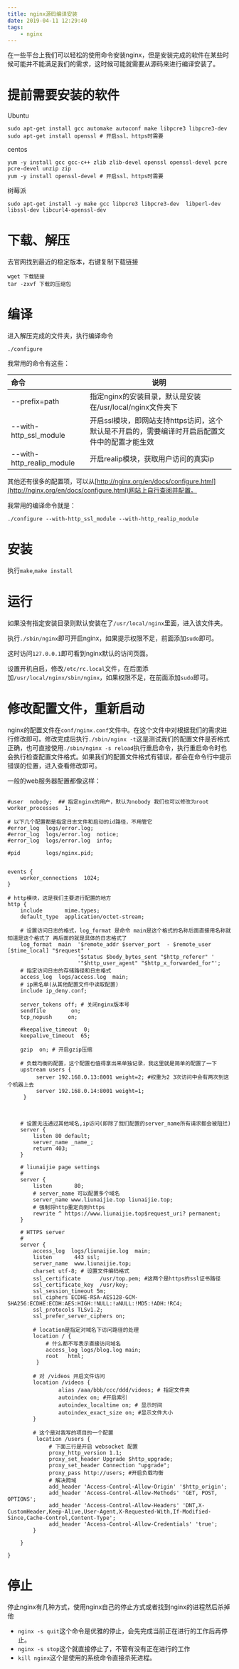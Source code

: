 ```yaml
---
title: nginx源码编译安装
date: 2019-04-11 12:29:40
tags: 
	- nginx
---
```


在一些平台上我们可以轻松的使用命令安装nginx，但是安装完成的软件在某些时候可能并不能满足我们的需求，这时候可能就需要从源码来进行编译安装了。

# 提前需要安装的软件

Ubuntu

```shell
sudo apt-get install gcc automake autoconf make libpcre3 libpcre3-dev
sudo apt-get install openssl # 开启ssl、https时需要
```

centos

```shell
yum -y install gcc gcc-c++ zlib zlib-devel openssl openssl-devel pcre pcre-devel unzip zip
yum -y install openssl-devel # 开启ssl、https时需要
```

树莓派

```shell
sudo apt-get install -y make gcc libpcre3 libpcre3-dev  libperl-dev libssl-dev libcurl4-openssl-dev
```

<!-- more -->

# 下载、解压

去官网找到最近的稳定版本，右键复制下载链接

```shell
wget 下载链接
tar -zxvf 下载的压缩包
```

# 编译

进入解压完成的文件夹，执行编译命令

```shell
./configure
```

我常用的命令有这些：

| 命令                      | 说明                                                         |
| :------------------------ | ------------------------------------------------------------ |
| --prefix=path             | 指定nginx的安装目录，默认是安装在/usr/local/nginx文件夹下    |
| --with-http_ssl_module    | 开启ssl模块，即网站支持https访问，这个默认是不开启的，需要编译时开启后配置文件中的配置才能生效 |
| --with-http_realip_module | 开启realip模块，获取用户访问的真实ip                         |

其他还有很多的配置项，可以从[http://nginx.org/en/docs/configure.html](http://nginx.org/en/docs/configure.html)网站上自行查阅并配置。

我常用的编译命令就是：

```shell
./configure --with-http_ssl_module --with-http_realip_module
```

# 安装

执行` make `,`make install`

# 运行

如果没有指定安装目录则默认安装在了`/usr/local/nginx`里面，进入该文件夹。  

执行`./sbin/nginx`即可开启nginx，如果提示权限不足，前面添加`sudo`即可。  

这时访问`127.0.0.1`即可看到nginx默认的访问页面。  

设置开机自启，修改`/etc/rc.local`文件，在后面添加`/usr/local/nginx/sbin/nginx`，如果权限不足，在前面添加`sudo`即可。

# 修改配置文件，重新启动

nginx的配置文件在`conf/nginx.conf`文件中。在这个文件中对根据我们的需求进行修改即可。修改完成后执行`./sbin/nginx -t`这是测试我们的配置文件是否格式正确，也可直接使用`./sbin/nginx -s reload`执行重启命令，执行重启命令时也会执行检查配置文件格式。如果我们的配置文件格式有错误，都会在命令行中提示错误的位置，进入查看修改即可。

一般的web服务器配置都像这样：

```nginx

#user  nobody;  ## 指定nginx的用户，默认为nobody 我们也可以修改为root
worker_processes  1;

# 以下几个配置都是指定日志文件和启动的id路径，不用管它
#error_log  logs/error.log;
#error_log  logs/error.log  notice;
#error_log  logs/error.log  info;

#pid        logs/nginx.pid;


events {
    worker_connections  1024;
}

# http模块，这是我们主要进行配置的地方
http {
    include       mime.types;
    default_type  application/octet-stream;

    # 设置访问日志的格式，log_format 是命令 main是这个格式的名称后面直接用名称就知道是这个格式了 再后面的就是具体的日志格式了
    log_format  main  '$remote_addr $server_port  - $remote_user [$time_local] "$request" '
                      '$status $body_bytes_sent "$http_referer" '
                      '"$http_user_agent" "$http_x_forwarded_for"';
	# 指定访问日志的存储路径和日志格式
    access_log  logs/access.log  main;
    # ip黑名单(从其他配置文件中读取配置)
    include ip_deny.conf;
	
    server_tokens off; # 关闭nginx版本号
    sendfile        on;
    tcp_nopush     on;

    #keepalive_timeout  0;
    keepalive_timeout  65;

    gzip  on; # 开启gzip压缩

    # 负载均衡的配置，这个配置也值得拿出来单独记录，我这里就是简单的配置了一下
    upstream users {
         server 192.168.0.13:8001 weight=2; #权重为2 3次访问中会有两次到这个机器上去
         server 192.168.0.14:8001 weight=1;
     }

    

    # 设置无法通过其他域名,ip访问(即除了我们配置的server_name所有请求都会被阻拦)
    server {
        listen 80 default;
        server_name _name_;
        return 403;
    }

    # liunaijie page settings
    #
    server {
        listen       80;
        # server_name 可以配置多个域名
        server_name www.liunaijie.top liunaijie.top;
        # 强制将http重定向到https
        rewrite ^ https://www.liunaijie.top$request_uri? permanent;
    }

    # HTTPS server
    #
    server {
        access_log  logs/liunaijie.log  main;
        listen       443 ssl;
        server_name  www.liunaijie.top;
        charset utf-8; # 设置文件编码格式
        ssl_certificate      /usr/top.pem; #这两个是https的ssl证书路径
        ssl_certificate_key  /usr/key;
        ssl_session_timeout 5m;
        ssl_ciphers ECDHE-RSA-AES128-GCM-SHA256:ECDHE:ECDH:AES:HIGH:!NULL:!aNULL:!MD5:!ADH:!RC4;
        ssl_protocols TLSv1.2;
        ssl_prefer_server_ciphers on;

        # location是指定对域名下访问路径的处理
        location / {
            # 什么都不写表示直接访问域名
            access_log logs/blog.log main;
            root   html;
         }
        
		# 对 /videos 开启文件访问
        location /videos {
                alias /aaa/bbb/ccc/ddd/videos; # 指定文件夹
                autoindex on; #开启索引
                autoindex_localtime on; # 显示时间
                autoindex_exact_size on; #显示文件大小
        }
		
        # 这个是对我写的项目的一个配置
         location /users {
             # 下面三行是开启 websocket 配置
             proxy_http_version 1.1;
             proxy_set_header Upgrade $http_upgrade;
             proxy_set_header Connection "upgrade";
             proxy_pass http://users; #开启负载均衡
             # 解决跨域
             add_header 'Access-Control-Allow-Origin' '$http_origin';
             add_header 'Access-Control-Allow-Methods' 'GET, POST, OPTIONS';
             add_header 'Access-Control-Allow-Headers' 'DNT,X-CustomHeader,Keep-Alive,User-Agent,X-Requested-With,If-Modified-Since,Cache-Control,Content-Type';
             add_header 'Access-Control-Allow-Credentials' 'true';
        } 

    }

}
```



# 停止

停止nginx有几种方式，使用nginx自己的停止方式或者找到nginx的进程然后杀掉他

-   `nginx -s quit`这个命令是优雅的停止，会先完成当前正在进行的工作后再停止。
-   `nginx -s stop`这个就直接停止了，不管有没有正在进行的工作
-   `kill nginx`这个是使用的系统命令直接杀死进程。